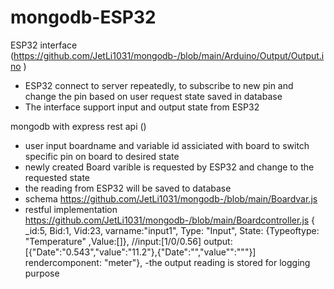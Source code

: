 # mongodb-ESP32

ESP32 interface (https://github.com/JetLi1031/mongodb-/blob/main/Arduino/Output/Output.ino )
- ESP32 connect to server repeatedly, to subscribe to new pin and change the pin based on user request state saved in database
- The interface support input and output state from ESP32

mongodb with express rest api ()
- user input boardname and variable id assiciated with board to switch specific pin on board to desired state
- newly created Board varible is requested by ESP32 and change to the requested state
- the reading from ESP32 will be saved to database
- schema https://github.com/JetLi1031/mongodb-/blob/main/Boardvar.js
- restful implementation https://github.com/JetLi1031/mongodb-/blob/main/Boardcontroller.js
{ _id:5,
  Bid:1,
  Vid:23,
  varname:"input1",
  Type: "Input",
  State: {Typeoftype: "Temperature" ,Value:[]}, //input:[1/0/0.56] output:[{"Date":"0.543","value":"11.2"},{"Date":"","value"":"""}]
  rendercomponent: "meter"},
-the output reading is stored  for logging purpose 

